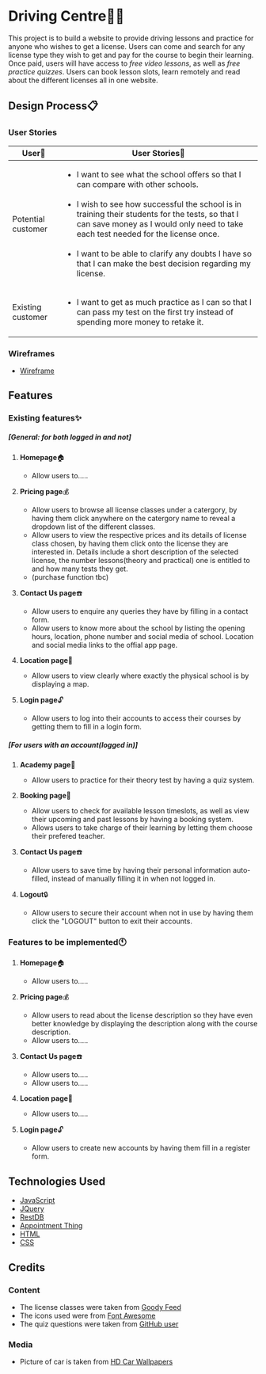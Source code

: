 # Driving Centre:car::school:

This project is to build a website to provide driving lessons and practice for anyone who wishes to get a license. Users can come and search for any license type they wish to get and pay for the course to begin their learning. Once paid, users will have access to _free video lessons_, as well as _free practice quizzes_. Users can book lesson slots, learn remotely and read about the different licenses all in one website.

## Design Process:clipboard:

### User Stories

| User:busts_in_silhouette: | User Stories:book:                                                                                                                                                                                                                                                                                                                                                                                                   |
| ------------------------- | -------------------------------------------------------------------------------------------------------------------------------------------------------------------------------------------------------------------------------------------------------------------------------------------------------------------------------------------------------------------------------------------------------------------- |
| Potential customer        | <ul><li>I want to see what the school offers so that I can compare with other schools.</li><br><li>I wish to see how successful the school is in training their students for the tests, so that I can save money as I would only need to take each test needed for the license once.</li><br><li>I want to be able to clarify any doubts I have so that I can make the best decision regarding my license.</li> <ul> |
| Existing customer         | <ul><li>I want to get as much practice as I can so that I can pass my test on the first try instead of spending more money to retake it.</li></ul>                                                                                                                                                                                                                                                                   |

### Wireframes

- [Wireframe](./design-process/wireframe.xd)

## Features

### Existing features:sparkles:

##### _[General: for both logged in and not]_

1.  **Homepage**:house:

    - Allow users to.....
      <br>

2.  **Pricing page**:moneybag:

    - Allow users to browse all license classes under a catergory, by having them click anywhere on the catergory name to reveal a dropdown list of the different classes.
      <br>
    - Allow users to view the respective prices and its details of license class chosen, by having them click onto the license they are interested in. Details include a short description of the selected license, the number lessons(theory and practical) one is entitled to and how many tests they get.
      <br>
    - (purchase function tbc)
      <br>

3.  **Contact Us page**:phone:

    - Allow users to enquire any queries they have by filling in a contact form.
      <br>
    - Allow users to know more about the school by listing the opening hours, location, phone number and social media of school. Location and social media links to the offial app page.
      <br>

4.  **Location page**:round_pushpin:

    - Allow users to view clearly where exactly the physical school is by displaying a map.
      <br>

5.  **Login page**:unlock:
    - Allow users to log into their accounts to access their courses by getting them to fill in a login form.
      <br>

##### _[For users with an account(logged in)]_

1. **Academy page**:pencil:

   - Allow users to practice for their theory test by having a quiz system.
     <br>

2. **Booking page**:calendar:

   - Allow users to check for available lesson timeslots, as well as view their upcoming and past lessons by having a booking system.
     <br>
   - Allows users to take charge of their learning by letting them choose their prefered teacher.
     <br>

3. **Contact Us page**:phone:

   - Allow users to save time by having their personal information auto-filled, instead of manually filling it in when not logged in.
     <br>

4. **Logout**:lock:
   - Allow users to secure their account when not in use by having them click the "LOGOUT" button to exit their accounts.

### Features to be implemented:clock11:

1.  **Homepage**:house:

    - Allow users to.....
      <br>

2.  **Pricing page**:moneybag:

    - Allow users to read about the license description so they have even better knowledge by displaying the description along with the course description.
      <br>
    - Allow users to.....
      <br>

3.  **Contact Us page**:phone:

    - Allow users to.....
      <br>
    - Allow users to.....
      <br>

4.  **Location page**:round_pushpin:

    - Allow users to.....
      <br>

5.  **Login page**:unlock:
    - Allow users to create new accounts by having them fill in a register form.
      <br>

## Technologies Used

- [JavaScript](https://www.javascript.com/)
- [JQuery](https://jquery.com/)
- [RestDB](https://restdb.io/)
- [Appointment Thing](https://appointmentthing.com/#gref)
- [HTML](https://html.com/)
- [CSS](https://css.com/)

## Credits

### Content

- The license classes were taken from [Goody Feed](https://goodyfeed.com/types-of-driving-licenses-singapore/)
- The icons used were from [Font Awesome](https://fontawesome.com/)
- The quiz questions were taken from [GitHub user](https://github.com/dukemiller/driving-test/blob/master/questions.json)

### Media

- Picture of car is taken from [HD Car Wallpapers](https://www.hdcarwallpapers.com/2018_lexus_lc_500h_structural_blue_4k-wallpapers)
